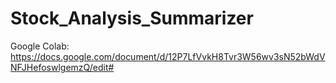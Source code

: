 # Stock_Analysis_Summarizer

Google Colab: https://docs.google.com/document/d/12P7LfVvkH8Tvr3W56wv3sN52bWdVNFJHefoswlgemzQ/edit#
